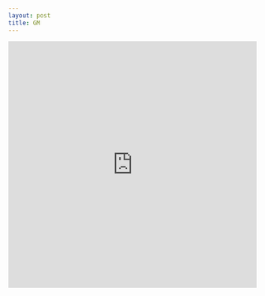 ```yaml
---
layout: post
title: GM
---
```


<iframe style="border: none" allow="fullscreen" src='https://graspablemath.com/canvas/embed.html?load=_e9d5d3661396f387&options={"auto_resize_on_scroll": false, "use_toolbar": true, "undo_btn": true, "redo_btn": true, "new_sheet_btn": false, "font_size_btns": true, "formula_btn": false, "formula_panel": true, "help_btn": false, "help_logo_btn": true, "transform_btn": false, "keypad_btn": false, "scrub_btn": false, "draw_btn": false, "erase_btn": false, "arrange_btn": false, "reset_btn": true, "save_btn": false, "load_btn": false, "settings_btn": false, "share_btn": false, "insert_btn": false, "use_hold_menu": false, "display_labels": false, "btn_size": "xs", "ask_confirmation_on_closing": false, "vertical_scroll": true}' width="100%" height="500px"></iframe>